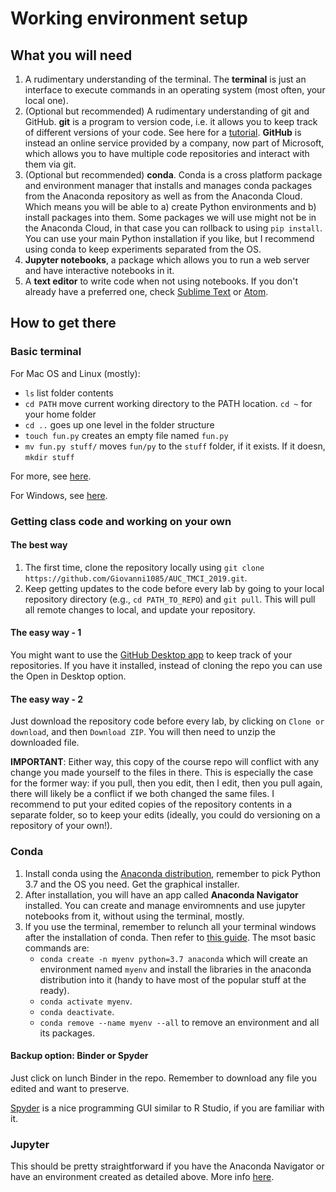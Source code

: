 # Working environment setup

## What you will need

1. A rudimentary understanding of the terminal. The **terminal** is just an interface to execute commands in an operating system (most often, your local one).
2. (Optional but recommended) A rudimentary understanding of git and GitHub. **git** is a program to version code, i.e. it allows you to keep track of different versions of your code. See here for a [tutorial](https://git-scm.com/docs/gittutorial). **GitHub** is instead an online service provided by a company, now part of Microsoft, which allows you to have multiple code repositories and interact with them via git. 
3. (Optional but recommended) **conda**. Conda is a cross platform package and environment manager that installs and manages conda packages from the Anaconda repository as well as from the Anaconda Cloud. Which means you will be able to a) create Python environments and b) install packages into them. Some packages we will use might not be in the Anaconda Cloud, in that case you can rollback to using `pip install`. You can use your main Python installation if you like, but I recommend using conda to keep experiments separated from the OS.
4. **Jupyter notebooks**, a package which allows you to run a web server and have interactive notebooks in it.
5. A **text editor** to write code when not using notebooks. If you don't already have a preferred one, check [Sublime Text](https://www.sublimetext.com/) or [Atom](https://atom.io/).

## How to get there

### Basic terminal

For Mac OS and Linux (mostly):

* `ls` list folder contents
* `cd PATH` move current working directory to the PATH location. `cd ~` for your home folder
* `cd ..` goes up one level in the folder structure
* `touch fun.py` creates an empty file named `fun.py`
* `mv fun.py stuff/` moves `fun/py` to the `stuff` folder, if it exists. If it doesn, `mkdir stuff`

For more, see [here](https://www.makeuseof.com/tag/mac-terminal-commands-cheat-sheet/).

For Windows, see [here](https://www.thomas-krenn.com/en/wiki/Cmd_commands_under_Windows).

### Getting class code and working on your own

#### The best way

1. The first time, clone the repository locally using `git clone https://github.com/Giovanni1085/AUC_TMCI_2019.git`.
2. Keep getting updates to the code before every lab by going to your local repository directory (e.g., `cd PATH_TO_REPO`) and `git pull`. This will pull all remote changes to local, and update your repository.

#### The easy way - 1 

You might want to use the [GitHub Desktop app](https://desktop.github.com) to keep track of your repositories. If you have it installed, instead of cloning the repo you can use the Open in Desktop option.

#### The easy way - 2

Just download the repository code before every lab, by clicking on `Clone or download`, and then `Download ZIP`. You will then need to unzip the downloaded file.

**IMPORTANT**: Either way, this copy of the course repo will conflict with any change you made yourself to the files in there. This is especially the case for the former way: if you pull, then you edit, then I edit, then you pull again, there will likely be a conflict if we both changed the same files. I recommend to put your edited copies of the repository contents in a separate folder, so to keep your edits (ideally, you could do versioning on a repository of your own!).

### Conda

1. Install conda using the [Anaconda distribution](https://www.anaconda.com/distribution/), remember to pick Python 3.7 and the OS you need. Get the graphical installer.
2. After installation, you will have an app called **Anaconda Navigator** installed. You can create and manage enviromnents and use jupyter notebooks from it, without using the terminal, mostly.
3. If you use the terminal, remember to relunch all your terminal windows after the installation of conda. Then refer to [this guide](https://docs.conda.io/projects/conda/en/latest/user-guide/tasks/manage-environments.html). The msot basic commands are:
    - `conda create -n myenv python=3.7 anaconda` which will create an environment named `myenv` and install the libraries in the anaconda distribution into it (handy to have most of the popular stuff at the ready).
    - `conda activate myenv`.
    - `conda deactivate`.
    - `conda remove --name myenv --all` to remove an environment and all its packages.

#### Backup option: Binder or Spyder

Just click on lunch Binder in the repo. Remember to download any file you edited and want to preserve.

[Spyder](https://www.spyder-ide.org/) is a nice programming GUI similar to R Studio, if you are familiar with it. 

### Jupyter 

This should be pretty straightforward if you have the Anaconda Navigator or have an environment created as detailed above. More info [here](https://medium.com/codingthesmartway-com-blog/getting-started-with-jupyter-notebook-for-python-4e7082bd5d46).